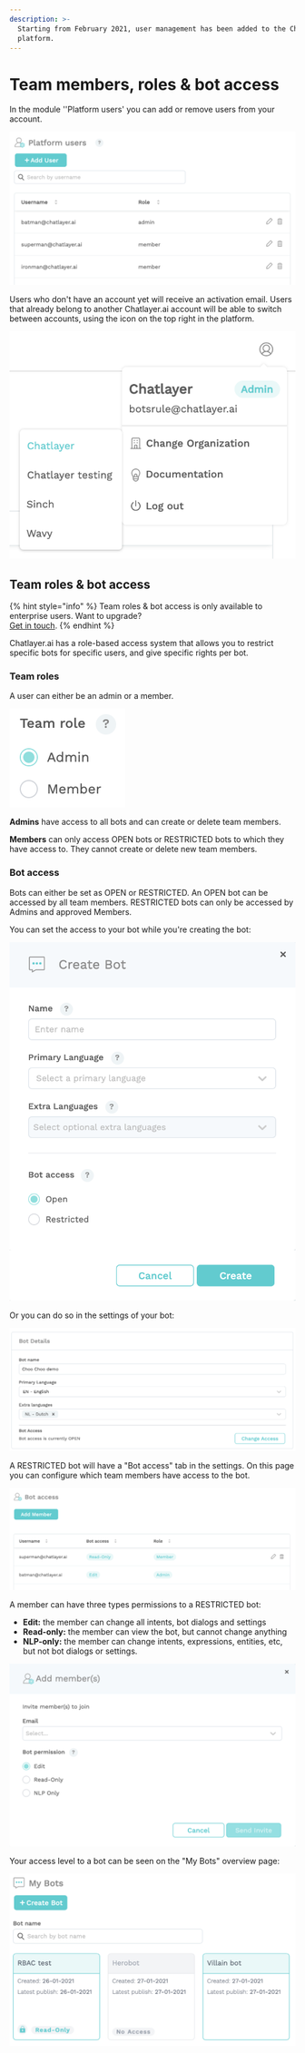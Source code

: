 ```yaml
---
description: >-
  Starting from February 2021, user management has been added to the Chatlayer
  platform.
---
```


# Team members, roles & bot access

In the module ''Platform users' you can add or remove users from your account. 

![](../.gitbook/assets/image%20%28403%29.png)

Users who don't have an account yet will receive an activation email. Users that already belong to another Chatlayer.ai account will be able to switch between accounts, using the icon on the top right in the platform.

![](../.gitbook/assets/image%20%28397%29.png)

## Team roles & bot access

{% hint style="info" %}
Team roles & bot access is only available to enterprise users. Want to upgrade?   
[Get in touch](../support/get-in-touch.md).
{% endhint %}

Chatlayer.ai has a role-based access system that allows you to restrict specific bots for specific users, and give specific rights per bot.

### Team roles

A user can either be an admin or a member.

![](../.gitbook/assets/image%20%28393%29.png)

**Admins** have access to all bots and can create or delete team members.

**Members** can only access OPEN bots or RESTRICTED bots to which they have access to. They cannot create or delete new team members.

### Bot access

Bots can either be set as OPEN or RESTRICTED. An OPEN bot can be accessed by all team members. RESTRICTED bots can only be accessed by Admins and approved Members.

You can set the access to your bot while you're creating the bot:

![](../.gitbook/assets/image%20%28401%29.png)

Or you can do so in the settings of your bot:

![](../.gitbook/assets/image%20%28394%29.png)

A RESTRICTED bot will have a "Bot access" tab in the settings. On this page you can configure which team members have access to the bot.

![](../.gitbook/assets/image%20%28398%29.png)

A member can have three types permissions to a RESTRICTED bot:

* **Edit:** the member can change all intents, bot dialogs and settings
* **Read-only:** the member can view the bot, but cannot change anything
* **NLP-only:** the member can change intents, expressions, entities, etc, but not bot dialogs or settings.

![](../.gitbook/assets/image%20%28411%29.png)

Your access level to a bot can be seen on the "My Bots" overview page:

![](../.gitbook/assets/image%20%28402%29.png)


